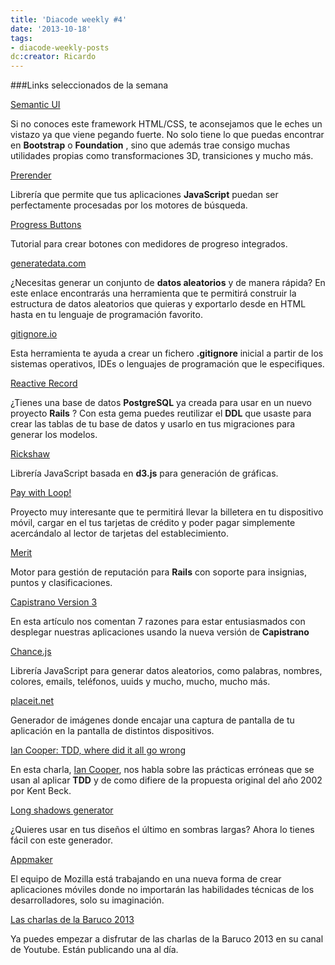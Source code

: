 ```yaml
---
title: 'Diacode weekly #4'
date: '2013-10-18'
tags:
- diacode-weekly-posts
dc:creator: Ricardo
---
```


###Links seleccionados de la semana


[Semantic UI](http://semantic-ui.com/)
  
Si no conoces este framework HTML/CSS, te aconsejamos que le eches un vistazo ya que viene pegando fuerte. No solo tiene lo que puedas encontrar en 
**Bootstrap**
 o 
**Foundation**
, sino que además trae consigo muchas utilidades propias como transformaciones 3D, transiciones y mucho más.

  
[Prerender](http://prerender.io/)
  
Librería que permite que tus aplicaciones 
**JavaScript**
 puedan ser perfectamente procesadas por los motores de búsqueda.

  
[Progress Buttons](http://tutorialzine.com/2013/10/buttons-built-in-progress-meters/)
  
Tutorial para crear botones con medidores de progreso integrados.

  
[generatedata.com](http://www.generatedata.com/)
  
¿Necesitas generar un conjunto de 
**datos aleatorios**
 y de manera rápida? En este enlace encontrarás una herramienta que te permitirá construir la estructura de datos aleatorios que quieras y exportarlo desde en HTML hasta en tu lenguaje de programación favorito.

  
[gitignore.io](http://gitignore.io/)
  
Esta herramienta te ayuda a crear un fichero 
**.gitignore**
 inicial a partir de los sistemas operativos, IDEs o lenguajes de programación que le especifiques.

  
[Reactive Record](https://github.com/twopoint718/reactive_record)
  
¿Tienes una base de datos 
**PostgreSQL**
 ya creada para usar en un nuevo proyecto 
**Rails**
? Con esta gema puedes reutilizar el 
**DDL**
 que usaste para crear las tablas de tu base de datos y usarlo en tus migraciones para generar los modelos.

  
[Rickshaw](http://code.shutterstock.com/rickshaw/)
  
Librería JavaScript basada en 
**d3.js**
 para generación de gráficas.

  
[Pay with Loop!](http://www.kickstarter.com/projects/loop/pay-with-loop)
  
Proyecto muy interesante que te permitirá llevar la billetera en tu dispositivo móvil, cargar en el tus tarjetas de crédito y poder pagar  simplemente acercándalo al lector de tarjetas del establecimiento.

  
[Merit](https://github.com/tute/merit)
  
Motor para gestión de reputación para 
**Rails**
 con soporte para insignias, puntos y clasificaciones.

  
[Capistrano Version 3](https://medium.com/p/ba896a142ac)
  
En esta artículo nos comentan 7 razones para estar entusiasmados con desplegar nuestras aplicaciones usando la nueva versión de 
**Capistrano**

  
[Chance.js](http://chancejs.com/)
  
Librería JavaScript para generar datos aleatorios, como palabras, nombres, colores, emails, teléfonos, uuids y mucho, mucho, mucho más.

  
[placeit.net](http://placeit.net/)
  
Generador de imágenes donde encajar una captura de pantalla de tu aplicación en la pantalla de distintos dispositivos.

  
[Ian Cooper: TDD, where did it all go wrong](https://vimeo.com/68375232)
  
En esta charla, 
[Ian Cooper](https://twitter.com/ICooper), nos habla sobre las prácticas erróneas que se usan al aplicar 
**TDD**
 y de como difiere de la propuesta original del año 2002 por Kent Beck.

  
[Long shadows generator](http://sandbox.juan-i.com/longshadows/)
  
¿Quieres usar en tus diseños el último 
 en sombras largas? Ahora lo tienes fácil con este generador.

  
[Appmaker](https://appmaker.mozillalabs.com)
  
El equipo de Mozilla está trabajando en una nueva forma de crear aplicaciones móviles donde no importarán las habilidades técnicas de los desarrolladores, solo su imaginación.
  
  
[Las charlas de la Baruco 2013](http://www.youtube.com/channel/UCFlDMr_d8zRuOWCcKH7LpuQ/videos)
  
Ya puedes empezar a disfrutar de las charlas de la Baruco 2013 en su canal de Youtube. Están publicando una al día.
